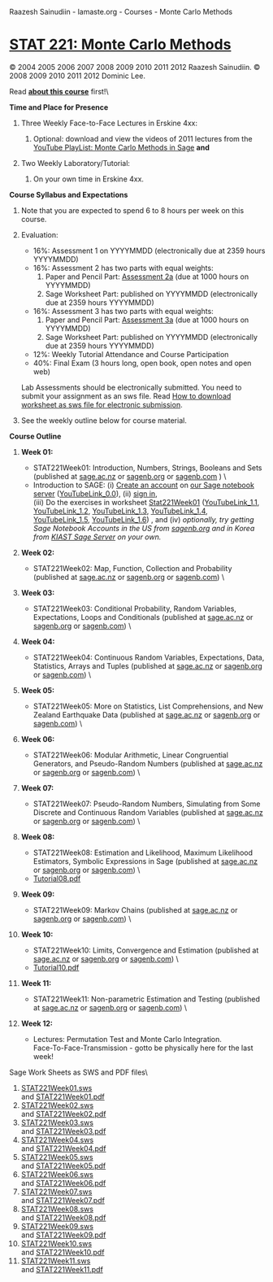 Raazesh Sainudiin - lamaste.org - Courses - Monte Carlo Methods

[STAT 221: Monte Carlo Methods](README.md)
==========================================

© 2004 2005 2006 2007 2008 2009 2010 2011 2012 Raazesh Sainudiin. © 2008
2009 2010 2011 2012 Dominic Lee.

Read [**about this course**](about.md) first!\

**Time and Place for Presence**

1.  Three Weekly Face-to-Face Lectures in Erskine 4xx:
    1.  Optional: download and view the videos of 2011 lectures from the
        [YouTube PlayList: Monte Carlo Methods in
        Sage](https://www.youtube.com/playlist?list=PL4DDB9E61C36E6DE6&feature=view_all)
        **and**

2.  Two Weekly Laboratory/Tutorial:
    1.  On your own time in Erskine 4xx.

**Course Syllabus and Expectations**

1.  Note that you are expected to spend 6 to 8 hours per week on this
    course.
2.  Evaluation:
    -   16%: Assessment 1 on YYYYMMDD (electronically due at 2359 hours
        YYYYMMDD)
    -   16%: Assessment 2 has two parts with equal weights:
        1.  Paper and Pencil Part: [Assessment
            2a](content/pdf/Assessment2a_221_2012.pdf) (due at 1000
            hours on YYYYMMDD)
        2.  Sage Worksheet Part: published on YYYYMMDD (electronically
            due at 2359 hours YYYYMMDD)
    -   16%: Assessment 3 has two parts with equal weights:
        1.  Paper and Pencil Part: [Assessment
            3a](content/pdf/Assessment3a_221_2012.pdf) (due at 1000
            hours on YYYYMMDD)
        2.  Sage Worksheet Part: published on YYYYMMDD (electronically
            due at 2359 hours YYYYMMDD)
    -   12%: Weekly Tutorial Attendance and Course Participation
    -   40%: Final Exam (3 hours long, open book, open notes and open
        web)

    Lab Assessments should be electronically submitted.
    You need to submit your assignment as an sws file. Read [How to
    download worksheet as sws file for electronic
    submission](content/DownloadWorksheet.pdf).
3.  See the weekly outline below for course material.

**Course Outline**

1.  **Week 01:**
    -   STAT221Week01: Introduction, Numbers, Strings, Booleans and Sets
        (published at
        [sage.ac.nz](http://sage.math.canterbury.ac.nz/home/pub/56/) or
        [sagenb.org](http://sagenb.org/home/pub/5032) or
        [sagenb.com](http://sagenb.com/home/pub/5032) ) \
    -   Introduction to SAGE: (i) [Create an
        account](PreSage/SageNbNewAccount.pdf) on [our Sage notebook
        server](http://sage.math.canterbury.ac.nz/)
        ([YouTubeLink\_0.0](http://www.youtube.com/watch?v=m-CjNxIDNOU)),
        (ii) [sign in](PreSage/SageSignInAndUsing.pdf),\
         (iii) Do the exercises in worksheet
        [Stat221Week01](http://sage.math.canterbury.ac.nz/home/pub/56/)
        ([YouTubeLink\_1.1](http://www.youtube.com/watch?v=OW7mJf4l_W4),
        [YouTubeLink\_1.2](http://www.youtube.com/watch?v=N4Vd2jAePm4),
        [YouTubeLink\_1.3](http://www.youtube.com/watch?v=-Y95GYjOD50),
        [YouTubeLink\_1.4](http://www.youtube.com/watch?v=Y-SoSli7RlQ),
        [YouTubeLink\_1.5](http://www.youtube.com/watch?v=DCvZoreYZXg),
        [YouTubeLink\_1.6](http://www.youtube.com/watch?v=a2OVA8Z6wXU))
        , and (iv) *optionally, try getting Sage Notebook Accounts in
        the US from [sagenb.org](http://www.sagenb.org) and in Korea
        from [KIAST Sage Server](http://sagenb.kaist.ac.kr/) on your
        own.*

2.  **Week 02:**
    -   STAT221Week02: Map, Function, Collection and Probability
        (published at
        [sage.ac.nz](http://sage.math.canterbury.ac.nz/home/pub/57/) or
        [sagenb.org](http://sagenb.org/home/pub/5033) or
        [sagenb.com](http://sagenb.com/home/pub/5033)) \

3.  **Week 03:**
    -   STAT221Week03: Conditional Probability, Random Variables,
        Expectations, Loops and Conditionals (published at
        [sage.ac.nz](http://sage.math.canterbury.ac.nz/home/pub/58/) or
        [sagenb.org](http://sagenb.org/home/pub/5034) or
        [sagenb.com](http://sagenb.com/home/pub/5034)) \

4.  **Week 04:**
    -   STAT221Week04: Continuous Random Variables, Expectations, Data,
        Statistics, Arrays and Tuples (published at
        [sage.ac.nz](http://sage.math.canterbury.ac.nz/home/pub/60/) or
        [sagenb.org](http://sagenb.org/home/pub/5035) or
        [sagenb.com](http://sagenb.com/home/pub/5035)) \

5.  **Week 05:**
    -   STAT221Week05: More on Statistics, List Comprehensions, and New
        Zealand Earthquake Data (published at
        [sage.ac.nz](http://sage.math.canterbury.ac.nz/home/pub/61/) or
        [sagenb.org](http://sagenb.org/home/pub/5036) or
        [sagenb.com](http://sagenb.com/home/pub/5036)) \

6.  **Week 06:**
    -   STAT221Week06: Modular Arithmetic, Linear Congruential
        Generators, and Pseudo-Random Numbers (published at
        [sage.ac.nz](http://sage.math.canterbury.ac.nz/home/pub/66/) or
        [sagenb.org](http://sagenb.org/home/pub/5037) or
        [sagenb.com](http://sagenb.com/home/pub/5037)) \

7.  **Week 07:**
    -   STAT221Week07: Pseudo-Random Numbers, Simulating from Some
        Discrete and Continuous Random Variables (published at
        [sage.ac.nz](http://sage.math.canterbury.ac.nz/home/pub/70/) or
        [sagenb.org](http://sagenb.org/home/pub/5038) or
        [sagenb.com](http://sagenb.com/home/pub/5038)) \

8.  **Week 08:**
    -   STAT221Week08: Estimation and Likelihood, Maximum Likelihood
        Estimators, Symbolic Expressions in Sage (published at
        [sage.ac.nz](http://sage.math.canterbury.ac.nz/home/pub/72/) or
        [sagenb.org](http://sagenb.org/home/pub/5039) or
        [sagenb.com](http://sagenb.com/home/pub/5039)) \
    -   [Tutorial08.pdf](content/pdf/Tutorial08.pdf)

9.  **Week 09:**
    -   STAT221Week09: Markov Chains (published at
        [sage.ac.nz](http://sage.math.canterbury.ac.nz/home/pub/73/) or
        [sagenb.org](http://sagenb.org/home/pub/5040) or
        [sagenb.com](http://sagenb.com/home/pub/5040)) \

10. **Week 10:**
    -   STAT221Week10: Limits, Convergence and Estimation (published at
        [sage.ac.nz](http://sage.math.canterbury.ac.nz/home/pub/75/) or
        [sagenb.org](http://sagenb.org/home/pub/5041) or
        [sagenb.com](http://sagenb.com/home/pub/5041)) \
    -   [Tutorial10.pdf](content/pdf/Tutorial10.pdf)

11. **Week 11:**
    -   STAT221Week11: Non-parametric Estimation and Testing (published
        at [sage.ac.nz](http://sage.math.canterbury.ac.nz/home/pub/76/)
        or [sagenb.org](http://sagenb.org/home/pub/5042) or
        [sagenb.com](http://sagenb.com/home/pub/5042)) \

12. **Week 12:**
    -   Lectures: Permutation Test and Monte Carlo Integration. \
        Face-To-Face-Transmission - gotto be physically here for the
        last week!

Sage Work Sheets as SWS and PDF files\

1.  [STAT221Week01.sws](content/sws/STAT221Week01.sws) \
     and [STAT221Week01.pdf](content/pdf/STAT221Week01.pdf)
2.  [STAT221Week02.sws](content/sws/STAT221Week02.sws) \
     and [STAT221Week02.pdf](content/pdf/STAT221Week02.pdf)
3.  [STAT221Week03.sws](content/sws/STAT221Week03.sws) \
     and [STAT221Week03.pdf](content/pdf/STAT221Week03.pdf)
4.  [STAT221Week04.sws](content/sws/STAT221Week04.sws) \
     and [STAT221Week04.pdf](content/pdf/STAT221Week04.pdf)
5.  [STAT221Week05.sws](content/sws/STAT221Week05.sws) \
     and [STAT221Week05.pdf](content/pdf/STAT221Week05.pdf)
6.  [STAT221Week06.sws](content/sws/STAT221Week06.sws) \
     and [STAT221Week06.pdf](content/pdf/STAT221Week06.pdf)
7.  [STAT221Week07.sws](content/sws/STAT221Week07.sws) \
     and [STAT221Week07.pdf](content/pdf/STAT221Week07.pdf)
8.  [STAT221Week08.sws](content/sws/STAT221Week08.sws) \
     and [STAT221Week08.pdf](content/pdf/STAT221Week08.pdf)
9.  [STAT221Week09.sws](content/sws/STAT221Week09.sws) \
     and [STAT221Week09.pdf](content/pdf/STAT221Week09.pdf)
10. [STAT221Week10.sws](content/sws/STAT221Week10.sws) \
     and [STAT221Week10.pdf](content/pdf/STAT221Week10.pdf)
11. [STAT221Week11.sws](content/sws/STAT221Week11.sws) \
     and [STAT221Week11.pdf](content/pdf/STAT221Week11.pdf)

